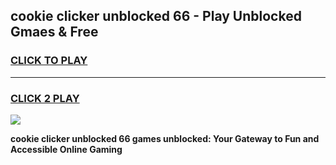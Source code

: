 
## cookie clicker unblocked 66 - Play Unblocked Gmaes & Free
<h3>
<a href="https://news.freeplayer.one?title=cookie_clicker_unblocked_66&ref=16F">CLICK TO PLAY</a></h3>
<hr>

<h3>
<a href="https://news.freeplayer.one?title=cookie_clicker_unblocked_66&ref=16F">CLICK 2 PLAY</a>
  
</h3>

<a href="https://news.freeplayer.one?title=cookie_clicker_unblocked_66&ref=16F/"><img src="https://clearcache.store/games.png"></a>


**cookie clicker unblocked 66 games unblocked: Your Gateway to Fun and Accessible Online Gaming**

